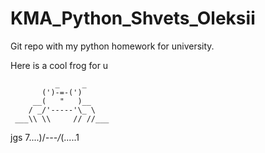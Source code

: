 # KMA_Python_Shvets_Oleksii

Git repo with my python homework for university. 

Here is a cool frog for u 

              _     _
           (')-=-(')
         __(   "   )__
        / _/'-----'\_ \
     ___\\ \\     // //___
jgs  7....)/_\---/_\(.....1
